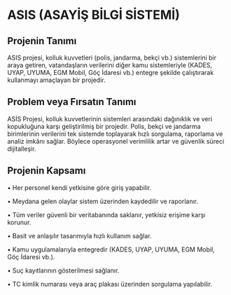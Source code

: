 # ASIS (ASAYİŞ BİLGİ SİSTEMİ)
## Projenin Tanımı
ASIS projesi, kolluk kuvvetleri (polis, jandarma, bekçi vb.) sistemlerini bir araya getiren, vatandaşların verilerini diğer kamu sistemleriyle (KADES, UYAP, UYUMA, EGM Mobil, Göç İdaresi vb.) entegre şekilde çalıştırarak kullanmayı amaçlayan bir projedir.


## Problem veya Fırsatın Tanımı
ASİS Projesi, kolluk kuvvetlerinin sistemleri arasındaki dağınıklık ve veri kopukluğuna karşı geliştirilmiş bir projedir. Polis, bekçi ve jandarma birimlerinin verilerini tek sistemde toplayarak hızlı sorgulama, raporlama ve analiz imkânı sağlar. Böylece operasyonel verimlilik artar ve güvenlik süreci dijitalleşir.


## Projenin Kapsamı
• Her personel kendi yetkisine göre giriş yapabilir.

• Meydana gelen olaylar sistem üzerinden kaydedilir ve raporlanır.

• Tüm veriler güvenli bir veritabanında saklanır, yetkisiz erişime karşı korunur.

• Basit ve anlaşılır tasarımıyla hızlı kullanım sağlar.

• Kamu uygulamalarıyla entegredir (KADES, UYAP, UYUMA, EGM Mobil, Göç İdaresi vb.).

• Suç kayıtlarının gösterilmesi sağlanır.

• TC kimlik numarası veya araç plakası üzerinden sorgulama yapılabilir.

